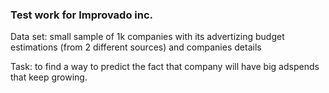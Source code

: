 ### Test work for Improvado inc.  

Data set: small sample of 1k companies with its advertizing budget estimations (from 2 different sources) and companies details

Task: to find a way to predict the fact that company will have big adspends that keep growing.
 
